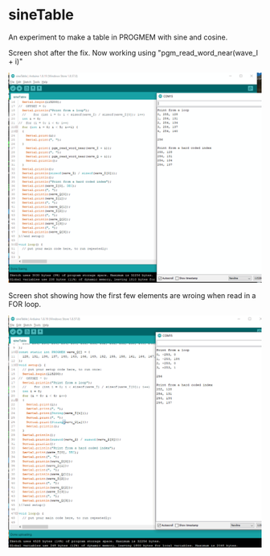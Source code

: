 # sineTable
An experiment to make a table in PROGMEM with sine and cosine.

Screen shot after the fix. 
Now working using "pgm_read_word_near(wave_I + i)"


![SineTableCorrectInLoop](SineTableCorrectInLoop.gif)


Screen shot showing how the first few elements are wroing when read in a FOR loop.


![SineTableWrongInLoop](SineTableWrongInLoop.gif)
